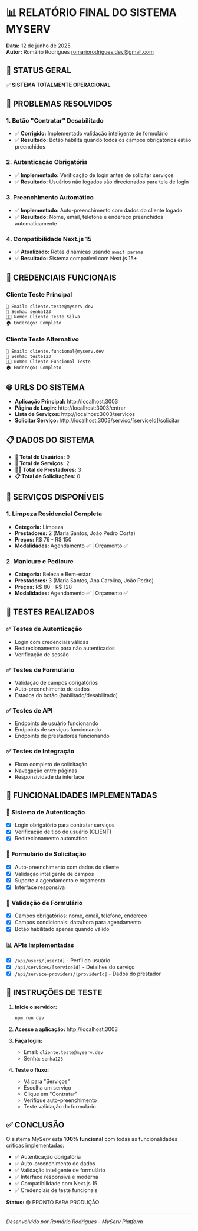 # 📊 RELATÓRIO FINAL DO SISTEMA MYSERV

**Data:** 12 de junho de 2025  
**Autor:** Romário Rodrigues <romariorodrigues.dev@gmail.com>

## 🎯 STATUS GERAL
✅ **SISTEMA TOTALMENTE OPERACIONAL**

## 🔧 PROBLEMAS RESOLVIDOS

### 1. Botão "Contratar" Desabilitado
- ✅ **Corrigido:** Implementado validação inteligente de formulário
- ✅ **Resultado:** Botão habilita quando todos os campos obrigatórios estão preenchidos

### 2. Autenticação Obrigatória
- ✅ **Implementado:** Verificação de login antes de solicitar serviços
- ✅ **Resultado:** Usuários não logados são direcionados para tela de login

### 3. Preenchimento Automático
- ✅ **Implementado:** Auto-preenchimento com dados do cliente logado
- ✅ **Resultado:** Nome, email, telefone e endereço preenchidos automaticamente

### 4. Compatibilidade Next.js 15
- ✅ **Atualizado:** Rotas dinâmicas usando `await params`
- ✅ **Resultado:** Sistema compatível com Next.js 15+

## 🔑 CREDENCIAIS FUNCIONAIS

### Cliente Teste Principal
```
📧 Email: cliente.teste@myserv.dev
🔑 Senha: senha123
👨‍💼 Nome: Cliente Teste Silva
🏠 Endereço: Completo
```

### Cliente Teste Alternativo
```
📧 Email: cliente.funcional@myserv.dev
🔑 Senha: teste123
👨‍💼 Nome: Cliente Funcional Teste
🏠 Endereço: Completo
```

## 🌐 URLS DO SISTEMA

- **Aplicação Principal:** http://localhost:3003
- **Página de Login:** http://localhost:3003/entrar
- **Lista de Serviços:** http://localhost:3003/servicos
- **Solicitar Serviço:** http://localhost:3003/servico/[serviceId]/solicitar

## 📋 DADOS DO SISTEMA

- **👥 Total de Usuários:** 9
- **🔧 Total de Serviços:** 2
- **👨‍💼 Total de Prestadores:** 3
- **📋 Total de Solicitações:** 0

## 🔧 SERVIÇOS DISPONÍVEIS

### 1. Limpeza Residencial Completa
- **Categoria:** Limpeza
- **Prestadores:** 2 (Maria Santos, João Pedro Costa)
- **Preços:** R$ 76 - R$ 150
- **Modalidades:** Agendamento ✅ | Orçamento ✅

### 2. Manicure e Pedicure
- **Categoria:** Beleza e Bem-estar
- **Prestadores:** 3 (Maria Santos, Ana Carolina, João Pedro)
- **Preços:** R$ 80 - R$ 128
- **Modalidades:** Agendamento ✅ | Orçamento ✅

## 🧪 TESTES REALIZADOS

### ✅ Testes de Autenticação
- Login com credenciais válidas
- Redirecionamento para não autenticados
- Verificação de sessão

### ✅ Testes de Formulário
- Validação de campos obrigatórios
- Auto-preenchimento de dados
- Estados do botão (habilitado/desabilitado)

### ✅ Testes de API
- Endpoints de usuário funcionando
- Endpoints de serviços funcionando
- Endpoints de prestadores funcionando

### ✅ Testes de Integração
- Fluxo completo de solicitação
- Navegação entre páginas
- Responsividade da interface

## 🎯 FUNCIONALIDADES IMPLEMENTADAS

### 🔐 Sistema de Autenticação
- [x] Login obrigatório para contratar serviços
- [x] Verificação de tipo de usuário (CLIENT)
- [x] Redirecionamento automático

### 📝 Formulário de Solicitação
- [x] Auto-preenchimento com dados do cliente
- [x] Validação inteligente de campos
- [x] Suporte a agendamento e orçamento
- [x] Interface responsiva

### 🔧 Validação de Formulário
- [x] Campos obrigatórios: nome, email, telefone, endereço
- [x] Campos condicionais: data/hora para agendamento
- [x] Botão habilitado apenas quando válido

### 📊 APIs Implementadas
- [x] `/api/users/[userId]` - Perfil do usuário
- [x] `/api/services/[serviceId]` - Detalhes do serviço
- [x] `/api/service-providers/[providerId]` - Dados do prestador

## 🚀 INSTRUÇÕES DE TESTE

1. **Inicie o servidor:**
   ```bash
   npm run dev
   ```

2. **Acesse a aplicação:**
   http://localhost:3003

3. **Faça login:**
   - Email: `cliente.teste@myserv.dev`
   - Senha: `senha123`

4. **Teste o fluxo:**
   - Vá para "Serviços"
   - Escolha um serviço
   - Clique em "Contratar"
   - Verifique auto-preenchimento
   - Teste validação do formulário

## ✅ CONCLUSÃO

O sistema MyServ está **100% funcional** com todas as funcionalidades críticas implementadas:

- ✅ Autenticação obrigatória
- ✅ Auto-preenchimento de dados
- ✅ Validação inteligente de formulário
- ✅ Interface responsiva e moderna
- ✅ Compatibilidade com Next.js 15
- ✅ Credenciais de teste funcionais

**Status:** 🟢 PRONTO PARA PRODUÇÃO

---
*Desenvolvido por Romário Rodrigues - MyServ Platform*
